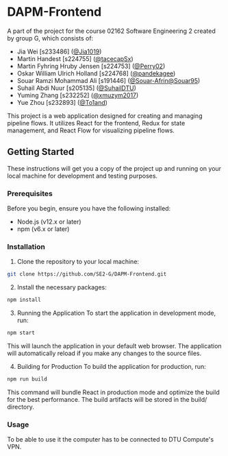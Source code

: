 # DAPM-Frontend

A part of the project for the course 02162 Software Engineering 2 created by group G, which consists of:
* Jia Wei [s233486] ([@Jia1019](https://github.com/Jia1019))
* Martin Handest [s224755] ([@tacecapSx](https://github.com/tacecapSx))
* Martin Fyhring Hruby Jensen [s224753] ([@Perry02](https://github.com/Perry02))
* Oskar William Ulrich Holland [s224768] ([@pandekagee](https://github.com/pandekagee))
* Souar Ramzi Mohammad Ali [s191446] ([@Souar-Afrin](https://github.com/Souar-Afrin)[@Souar95](https://github.com/Souar95))
* Suhail Abdi Nuur [s205135] ([@SuhailDTU](https://github.com/SuhailDTU))
* Yuming Zhang [s232252] ([@xmuzym2017](https://github.com/xmuzym2017))
* Yue Zhou [s232893] ([@To1and](https://github.com/To1and))

This project is a web application designed for creating and managing pipeline flows. It utilizes React for the frontend, Redux for state management, and React Flow for visualizing pipeline flows.

## Getting Started

These instructions will get you a copy of the project up and running on your local machine for development and testing purposes.

### Prerequisites

Before you begin, ensure you have the following installed:
- Node.js (v12.x or later)
- npm (v6.x or later)

### Installation

1. Clone the repository to your local machine:

```bash
git clone https://github.com/SE2-G/DAPM-Frontend.git
```

2. Install the necessary packages:

```bash
npm install
```

3. Running the Application
To start the application in development mode, run:

```bash
npm start
```

This will launch the application in your default web browser. The application will automatically reload if you make any changes to the source files.

4. Building for Production
To build the application for production, run:

```bash
npm run build
```

This command will bundle React in production mode and optimize the build for the best performance. The build artifacts will be stored in the build/ directory.

### Usage

To be able to use it the computer has to be connected to DTU Compute's VPN.
